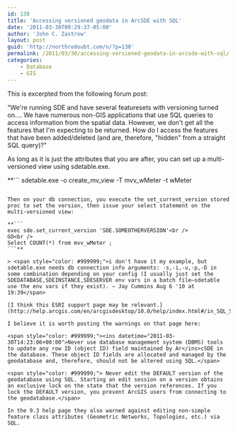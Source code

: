 ```yaml
---
id: 138
title: 'Accessing versioned geodata in ArcSDE with SQL'
date: '2011-03-30T09:29:37-05:00'
author: 'John C. Zastrow'
layout: post
guid: 'http://northredoubt.com/n/?p=138'
permalink: /2011/03/30/accessing-versioned-geodata-in-arcsde-with-sql/
categories:
    - Database
    - GIS
---
```


This is excerpted from the following forum post:

"We're running SDE and have several featuresets with versioning turned on…. We have numerous non-GIS applications that use SQL queries to access information from the spatial data. However, we don't get all the features that I'm expecting to be returned. How do I access the features that have been added/deleted (and are, therefore, "hidden" from a straight SQL query)?"

As long as it is just the attributes that you are after, you can set up a multi-versioned view using sdetable.exe.

**```
sdetable.exe -o create_mv_view -T mvv_wMeter -t wMeter
```**

Then on your db connection, you execute the set_current_version stored proc to set the version, then issue your select statement on the multi-versioned view:

**```
exec sde.set_current_version 'SDE.SOMEOTHERVERSION'<br />
GO<br />
Select COUNT(*) from mvv_wMeter ; 
```**

> <span style="color: #999999;">i don't have it my example, but sdetable.exe needs db connection info arguments: -s,-i,-u,-p,-D in some combination depending on your config (I usually just set the SDEDATABASE,SDEINSTANCE,SDESERVER env vars in a batch file–sdetable use the env vars if they exist). – Jay Cummins Aug 6 '10 at 19:39</span>

[I think this ESRI support page may be relevant.](http://help.arcgis.com/en/arcgisdesktop/10.0/help/index.html#/in_SQL_Server/006z0000001r000000/)

I believe it is worth posting the warnings on that page here:

<span style="color: #999999;"><ins datetime="2011-03-30T14:23:06+00:00">Never use database management system (DBMS) tools to update any row ID (object ID) field maintained by Ar</ins>cSDE in the database. These object ID fields are allocated and managed by the geodatabase and, therefore, should not be altered using SQL.</span>

<span style="color: #999999;"> Never edit the DEFAULT version of the geodatabase using SQL. Starting an edit session on a version obtains an exclusive lock on the state that the version references. If you lock the DEFAULT version, you prevent ArcGIS users from connecting to the geodatabase.</span>

In the 9.3 help page they also warned against editing non-simple feature class attributes (Geometric Networks, Topologies, etc.) via SQL.